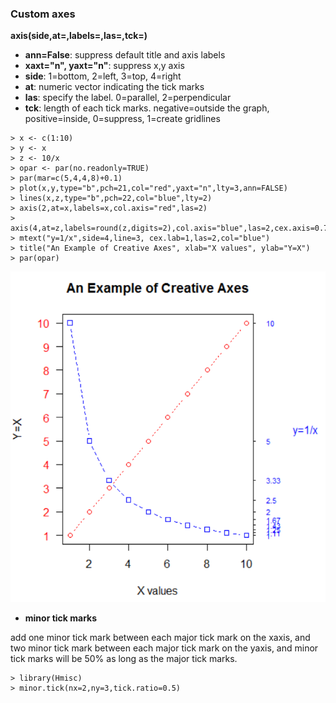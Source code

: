 ### Custom axes

**axis(side,at=,labels=,las=,tck=)**

* **ann=False**: suppress default title and axis labels
* **xaxt="n", yaxt="n"**: suppress x,y axis
* **side**: 1=bottom, 2=left, 3=top, 4=right
* **at**: numeric vector indicating the tick marks
* **las**: specify the label. 0=parallel, 2=perpendicular
* **tck**: length of each tick marks. negative=outside the graph, positive=inside, 0=suppress, 1=create gridlines

```
> x <- c(1:10)
> y <- x
> z <- 10/x
> opar <- par(no.readonly=TRUE)
> par(mar=c(5,4,4,8)+0.1)
> plot(x,y,type="b",pch=21,col="red",yaxt="n",lty=3,ann=FALSE)
> lines(x,z,type="b",pch=22,col="blue",lty=2)
> axis(2,at=x,labels=x,col.axis="red",las=2)
> axis(4,at=z,labels=round(z,digits=2),col.axis="blue",las=2,cex.axis=0.7,tck=-0.01)
> mtext("y=1/x",side=4,line=3, cex.lab=1,las=2,col="blue")
> title("An Example of Creative Axes", xlab="X values", ylab="Y=X")
> par(opar)
```
![](/ch2-graphs/customaxis.PNG)

* **minor tick marks**

add one minor tick mark between each major tick mark on the xaxis, and two minor tick mark between each major tick mark on the yaxis, and minor tick marks will be 50% as long as the major tick marks. 
```
> library(Hmisc)
> minor.tick(nx=2,ny=3,tick.ratio=0.5)
```
